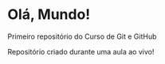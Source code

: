 # Olá, Mundo!
 Primeiro repositório do Curso de Git e GitHub

 Repositório criado durante uma aula ao vivo!
 

